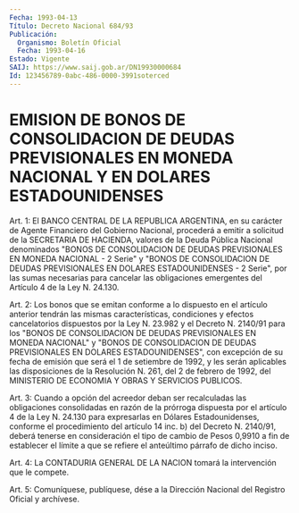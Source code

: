 ```yaml
---
Fecha: 1993-04-13
Título: Decreto Nacional 684/93
Publicación:
  Organismo: Boletín Oficial
  Fecha: 1993-04-16
Estado: Vigente
SAIJ: https://www.saij.gob.ar/DN19930000684
Id: 123456789-0abc-486-0000-3991soterced
---
```

# EMISION DE BONOS DE CONSOLIDACION DE DEUDAS PREVISIONALES EN MONEDA NACIONAL Y EN DOLARES ESTADOUNIDENSES

<a id="1"></a>
Art.  1:  El  BANCO  CENTRAL  DE LA REPUBLICA ARGENTINA, en su carácter de Agente Financiero del Gobierno  Nacional,  procederá  a emitir  a  solicitud  de  la  SECRETARIA DE HACIENDA, valores de la Deuda  Pública  Nacional denominados  "BONOS  DE  CONSOLIDACION  DE DEUDAS PREVISIONALES  EN  MONEDA  NACIONAL  -  2 Serie" y "BONOS DE CONSOLIDACION DE DEUDAS PREVISIONALES EN DOLARES  ESTADOUNIDENSES - 2  Serie", por las sumas necesarias para cancelar las  obligaciones emergentes del Artículo 4 de la Ley N. 24.130.

<a id="2"></a>
Art.  2: Los bonos que se emitan conforme a lo dispuesto en el artículo anterior  tendrán  las mismas características, condiciones y efectos cancelatorios dispuestos  por  la  Ley  N.  23.982  y  el Decreto  N.  2140/91  para  los  "BONOS  DE CONSOLIDACION DE DEUDAS PREVISIONALES  EN  MONEDA NACIONAL" y "BONOS  DE  CONSOLIDACION  DE DEUDAS PREVISIONALES  EN DOLARES ESTADOUNIDENSES", con excepción de su fecha de emisión que  será  el  1  de  setiembre  de 1992, y les serán aplicables las disposiciones de la Resolución N.  261,  del 2 de  febrero de 1992, del MINISTERIO DE ECONOMIA Y OBRAS Y SERVICIOS PUBLICOS.

<a id="3"></a>
Art. 3: Cuando a opción del acreedor deban ser recalculadas las obligaciones  consolidadas en razón de la prórroga dispuesta por el artículo  4  de la  Ley  N.  24.130  para  expresarlas  en  Dólares Estadounidenses,  conforme el procedimiento del artículo 14 inc. b) del Decreto N. 2140/91,  deberá tenerse en consideración el tipo de cambio de Pesos 0,9910 a fin  de  establecer  el  límite  a  que se refiere el anteúltimo párrafo de dicho inciso.

<a id="4"></a>
Art. 4: La CONTADURIA GENERAL DE LA NACION tomará la intervención que le compete.

<a id="5"></a>
Art.  5: Comuníquese, publíquese, dése a la Dirección Nacional del Registro Oficial y archívese.